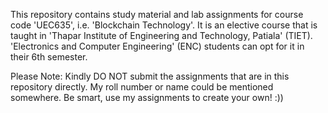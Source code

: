 This repository contains study material and lab assignments for course code 'UEC635', i.e. 'Blockchain Technology'. It is an elective course that is taught in 'Thapar Institute of Engineering and Technology, Patiala' (TIET). 'Electronics and Computer Engineering' (ENC) students can opt for it in their 6th semester.

Please Note: Kindly DO NOT submit the assignments that are in this repository directly. My roll number or name could be mentioned somewhere. Be smart, use my assignments to create your own! :))
